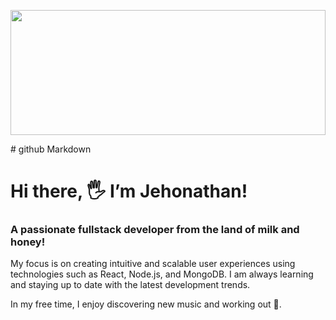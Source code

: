 <p align='center'>
  <img width='100%' height='200' src='https://unsplash.com/photos/m_7p45JfXQo'>
 </p>
# github Markdown

# Hi there, 🖐️ I’m Jehonathan!

### A passionate fullstack developer from the land of milk and honey!

My focus is on creating intuitive and scalable user experiences using technologies such as React, Node.js, and MongoDB. I am always learning and staying up to date with the latest development trends. 

In my free time, I enjoy discovering new music and working out 👟.
